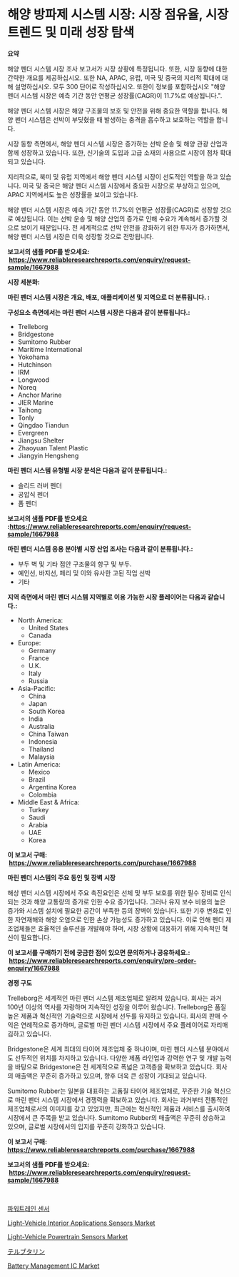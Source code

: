 <p><h1>해양 방파제 시스템 시장: 시장 점유율, 시장 트렌드 및 미래 성장 탐색</h1></p><p><strong>요약</strong></p>
<p><p>해양 펜더 시스템 시장 조사 보고서가 시장 상황에 특정됩니다. 또한, 시장 동향에 대한 간략한 개요를 제공하십시오. 또한 NA, APAC, 유럽, 미국 및 중국의 지리적 확대에 대해 설명하십시오. 모두 300 단어로 작성하십시오. 또한이 정보를 포함하십시오 "해양 펜더 시스템 시장은 예측 기간 동안 연평균 성장률(CAGR)이 11.7%로 예상됩니다.".</p><p>해양 펜더 시스템 시장은 해양 구조물의 보호 및 안전을 위해 중요한 역할을 합니다. 해양 펜더 시스템은 선박이 부딪혔을 때 발생하는 충격을 흡수하고 보호하는 역할을 합니다.</p><p>시장 동향 측면에서, 해양 펜더 시스템 시장은 증가하는 선박 운송 및 해양 관광 산업과 함께 성장하고 있습니다. 또한, 신기술의 도입과 고급 소재의 사용으로 시장이 점차 확대되고 있습니다.</p><p>지리적으로, 북미 및 유럽 지역에서 해양 펜더 시스템 시장이 선도적인 역할을 하고 있습니다. 미국 및 중국은 해양 펜더 시스템 시장에서 중요한 시장으로 부상하고 있으며, APAC 지역에서도 높은 성장률을 보이고 있습니다.</p><p>해양 펜더 시스템 시장은 예측 기간 동안 11.7%의 연평균 성장률(CAGR)로 성장할 것으로 예상됩니다. 이는 선박 운송 및 해양 산업의 증가로 인해 수요가 계속해서 증가할 것으로 보이기 때문입니다. 전 세계적으로 선박 안전을 강화하기 위한 투자가 증가하면서, 해양 펜더 시스템 시장은 더욱 성장할 것으로 전망됩니다.</p></p>
<p><strong>보고서의 샘플 PDF를 받으세요: &nbsp;<a href="https://www.reliableresearchreports.com/enquiry/request-sample/1667988">https://www.reliableresearchreports.com/enquiry/request-sample/1667988</a></strong></p>
<p><strong>시장 세분화:</strong></p>
<p><strong> 마린 펜더 시스템 시장은 개요, 배포, 애플리케이션 및 지역으로 더 분류됩니다. :</strong></p>
<p><strong>구성요소 측면에서는 마린 펜더 시스템 시장은 다음과 같이 분류됩니다.:</strong></p>
<p><ul><li>Trelleborg</li><li>Bridgestone</li><li>Sumitomo Rubber</li><li>Maritime International</li><li>Yokohama</li><li>Hutchinson</li><li>IRM</li><li>Longwood</li><li>Noreq</li><li>Anchor Marine</li><li>JIER Marine</li><li>Taihong</li><li>Tonly</li><li>Qingdao Tiandun</li><li>Evergreen</li><li>Jiangsu Shelter</li><li>Zhaoyuan Talent Plastic</li><li>Jiangyin Hengsheng</li></ul></p>
<p><strong> 마린 펜더 시스템 유형별 시장 분석은 다음과 같이 분류됩니다.:</strong></p>
<p><ul><li>솔리드 러버 펜더</li><li>공압식 펜더</li><li>폼 펜더</li></ul></p>
<p><strong>보고서의 샘플 PDF를 받으세요 :<a href="https://www.reliableresearchreports.com/enquiry/request-sample/1667988">https://www.reliableresearchreports.com/enquiry/request-sample/1667988</a></strong></p>
<p><strong> 마린 펜더 시스템 응용 분야별 시장 산업 조사는 다음과 같이 분류됩니다.:</strong></p>
<p><ul><li>부두 벽 및 기타 접안 구조물의 항구 및 부두.</li><li>예인선, 바지선, 페리 및 이와 유사한 고된 작업 선박</li><li>기타</li></ul></p>
<p><strong>지역 측면에서 마린 펜더 시스템 지역별로 이용 가능한 시장 플레이어는 다음과 같습니다.:</strong></p>
<p><ul>
    <li>
        North America:
        <ul>
            <li>United States</li>
            <li>Canada</li>
        </ul>
    </li>
    <li>
        Europe:
        <ul>
            <li>Germany</li>
            <li>France</li>
            <li>U.K.</li>
            <li>Italy</li>
            <li>Russia</li>
        </ul>
    </li>
    <li>
        Asia-Pacific:
        <ul>
            <li>China</li>
            <li>Japan</li>
            <li>South Korea</li>
            <li>India</li>
            <li>Australia</li>
            <li>China Taiwan</li>
            <li>Indonesia</li>
            <li>Thailand</li>
            <li>Malaysia</li>
        </ul>
    </li>
    <li>
        Latin America:
        <ul>
            <li>Mexico</li>
            <li>Brazil</li>
            <li>Argentina Korea</li>
            <li>Colombia</li>
        </ul>
    </li>
    <li>
        Middle East & Africa:
        <ul>
            <li>Turkey</li>
            <li>Saudi</li>
            <li>Arabia</li>
            <li>UAE</li>
            <li>Korea</li>
        </ul>
    </li>
    </ul></p>
<p><strong>이 보고서 구매: &nbsp;<a href="https://www.reliableresearchreports.com/purchase/1667988">https://www.reliableresearchreports.com/purchase/1667988</a></strong></p>
<p><strong>마린 펜더 시스템의 주요 동인 및 장벽 시장</strong></p>
<p><p>해상 펜더 시스템 시장에서 주요 촉진요인은 선체 및 부두 보호를 위한 필수 장비로 인식되는 것과 해양 교통량의 증가로 인한 수요 증가입니다. 그러나 유지 보수 비용의 높은 증가와 시스템 설치에 필요한 공간이 부족한 등의 장벽이 있습니다. 또한 기후 변화로 인한 자연재해와 해양 오염으로 인한 손상 가능성도 증가하고 있습니다. 이로 인해 펜더 제조업체들은 효율적인 솔루션을 개발해야 하며, 시장 상황에 대응하기 위해 지속적인 혁신이 필요합니다.</p></p>
<p><strong>이 보고서를 구매하기 전에 궁금한 점이 있으면 문의하거나 공유하세요.: &nbsp;<a href="https://www.reliableresearchreports.com/enquiry/pre-order-enquiry/1667988">https://www.reliableresearchreports.com/enquiry/pre-order-enquiry/1667988</a></strong></p>
<p><strong>경쟁 구도</strong></p>
<p><p>Trelleborg은 세계적인 마린 펜더 시스템 제조업체로 알려져 있습니다. 회사는 과거 100년 이상의 역사를 자랑하며 지속적인 성장을 이루어 왔습니다. Trelleborg은 품질 높은 제품과 혁신적인 기술력으로 시장에서 선두를 유지하고 있습니다. 회사의 판매 수익은 연례적으로 증가하며, 글로벌 마린 펜더 시스템 시장에서 주요 플레이어로 자리매김하고 있습니다.</p><p>Bridgestone은 세계 최대의 타이어 제조업체 중 하나이며, 마린 펜더 시스템 분야에서도 선두적인 위치를 차지하고 있습니다. 다양한 제품 라인업과 강력한 연구 및 개발 능력을 바탕으로 Bridgestone은 전 세계적으로 폭넓은 고객층을 확보하고 있습니다. 회사의 매출액은 꾸준히 증가하고 있으며, 향후 더욱 큰 성장이 기대되고 있습니다.</p><p>Sumitomo Rubber는 일본을 대표하는 고품질 타이어 제조업체로, 꾸준한 기술 혁신으로 마린 펜더 시스템 시장에서 경쟁력을 확보하고 있습니다. 회사는 과거부터 전통적인 제조업체로서의 이미지를 갖고 있었지만, 최근에는 혁신적인 제품과 서비스를 출시하여 시장에서 큰 주목을 받고 있습니다. Sumitomo Rubber의 매출액은 꾸준히 상승하고 있으며, 글로벌 시장에서의 입지를 꾸준히 강화하고 있습니다.</p></p>
<p><strong>이 보고서 구매: &nbsp; <a href="https://www.reliableresearchreports.com/purchase/1667988">https://www.reliableresearchreports.com/purchase/1667988</a></strong></p>
<p><strong>보고서의 샘플 PDF를 받으세요: &nbsp;<a href="https://www.reliableresearchreports.com/enquiry/request-sample/1667988">https://www.reliableresearchreports.com/enquiry/request-sample/1667988</a></strong><strong></strong></p>
<p>&nbsp;</p>
<p><p><a href="https://medium.com/@adonispellea2022/%EB%94%94%EC%BD%94%EB%94%A9-%ED%8C%8C%EC%9B%8C%ED%8A%B8%EB%A0%88%EC%9D%B8-%EC%84%BC%EC%84%9C-%EC%8B%9C%EC%9E%A5-%EC%A7%80%ED%91%9C-%EC%8B%9C%EC%9E%A5-%EC%A0%90%EC%9C%A0%EC%9C%A8-%ED%8A%B8%EB%A0%8C%EB%93%9C-%EB%B0%8F-%EC%84%B1%EC%9E%A5-%ED%8C%A8%ED%84%B4-cdfaf1e5882d">파워트레인 센서</a></p><p><a href="https://issuu.com/reportprime-2/docs/light-vehicle-interior-applications-sensors-market">Light-Vehicle Interior Applications Sensors Market</a></p><p><a href="https://issuu.com/reportprime-2/docs/light-vehicle-powertrain-sensors-market-size-2030.">Light-Vehicle Powertrain Sensors Market</a></p><p><a href="https://medium.com/@barrycuda1974/%E3%83%86%E3%83%AB%E3%83%96%E3%82%BF%E3%83%AA%E3%83%B3%E5%B8%82%E5%A0%B4%E3%81%AE%E8%A6%8F%E6%A8%A1%E3%81%AF-%E3%82%B0%E3%83%AD%E3%83%BC%E3%83%90%E3%83%AB%E7%94%A3%E6%A5%AD%E3%81%AB%E3%81%8A%E3%81%91%E3%82%8B%E6%9C%80%E9%81%A9%E3%81%AA%E3%83%9E%E3%83%BC%E3%82%B1%E3%83%86%E3%82%A3%E3%83%B3%E3%82%B0%E3%83%81%E3%83%A3%E3%83%B3%E3%83%8D%E3%83%AB%E3%82%92%E6%98%8E%E3%82%89%E3%81%8B%E3%81%AB%E3%81%97%E3%81%BE%E3%81%99-a9ace81465ed">テルブタリン</a></p><p><a href="https://github.com/jj19131/Market-Research-Report-List-2/blob/main/battery-management-ic-market.md">Battery Management IC Market</a></p></p>